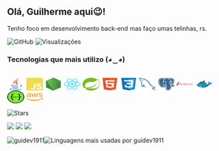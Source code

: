 ## Olá, Guilherme aqui😉!

Tenho foco em desenvolvimento back-end mas faço umas telinhas, rs.

![GitHub](https://img.shields.io/badge/GitHub-Perfil-000000?style=for-the-badge&logo=github&logoColor=white&labelColor=000000)
![Visualizações](https://komarev.com/ghpvc/?username=guidev1911-git&label=VISITAS&color=000080&labelColor=00F778&style=for-the-badge)

<h3>Tecnologias que mais utilizo (◕‿◕)</h3>
<div style="display: inline_block"><br>
  <img align="center" alt="Java" height="30" width="40" src="https://raw.githubusercontent.com/devicons/devicon/master/icons/java/java-original.svg">
  <img align="center" alt="JS" height="30" width="40" src="https://raw.githubusercontent.com/devicons/devicon/master/icons/javascript/javascript-plain.svg">
  <img align="center" alt="Node.js" height="30" width="40" src="https://raw.githubusercontent.com/devicons/devicon/master/icons/nodejs/nodejs-original.svg">
  <img align="center" alt="React.js" height="30" width="40" src="https://raw.githubusercontent.com/devicons/devicon/master/icons/react/react-original.svg">
  <img align="center" alt="Spring Boot" height="30" width="40" src="https://raw.githubusercontent.com/devicons/devicon/master/icons/spring/spring-original.svg">
  <img align="center" alt="HTML" height="30" width="40" src="https://raw.githubusercontent.com/devicons/devicon/master/icons/html5/html5-original.svg">
  <img align="center" alt="CSS" height="30" width="40" src="https://raw.githubusercontent.com/devicons/devicon/master/icons/css3/css3-original.svg">
  <img align="center" alt="MySQL" height="30" width="40" src="https://raw.githubusercontent.com/devicons/devicon/master/icons/mysql/mysql-original.svg">
  <img align="center" alt="PostgreSQL" height="30" width="40" src="https://raw.githubusercontent.com/devicons/devicon/master/icons/postgresql/postgresql-original.svg">
  <img align="center" alt="Maven" height="30" width="40" src="https://raw.githubusercontent.com/devicons/devicon/master/icons/apache/apache-original-wordmark.svg">
  <img align="center" alt="Docker" height="30" width="40" src="https://raw.githubusercontent.com/devicons/devicon/master/icons/docker/docker-original.svg">
  <img align="center" alt="Swagger" height="30" width="40" src="https://raw.githubusercontent.com/devicons/devicon/master/icons/swagger/swagger-original.svg">
  <img align="center" alt="AWS" height="30" width="40" src="https://raw.githubusercontent.com/devicons/devicon/master/icons/amazonwebservices/amazonwebservices-plain-wordmark.svg">
</div>


![Stars](https://user-images.githubusercontent.com/74038190/212284100-561aa473-3905-4a80-b561-0d28506553ee.gif)
 
<div> 
  <a href="https://www.linkedin.com/in/guilherme-brito-souza-santos-49766329b/" target="_blank"><img src="https://img.shields.io/badge/-LinkedIn-000000?style=for-the-badge&logo=linkedin&logoColor=white" target="_blank"></a> 
  <a href = "mailto:guilhermereal1911@gmail.com"><img src="https://img.shields.io/badge/-Gmail-000000?style=for-the-badge&logo=gmail&logoColor=white" target="_blank"></a>
  <a href="" target="_blank"><img src="https://img.shields.io/badge/Discord-000000?style=for-the-badge&logo=discord&logoColor=white" target="_blank"></a> 
 


  
</div>
<p &nbsp;></p>
<p>
  <img 
    align="left" 
    src="https://github-readme-stats.vercel.app/api?username=guidev1911&show_icons=true&locale=en&theme=github_dark" 
    alt="guidev1911" 
  />
</p>

<p>
  <img 
    src="https://github-readme-stats.vercel.app/api/top-langs?username=guidev1911&show_icons=true&locale=en&layout=compact&theme=github_dark&langs_count=10&cache_seconds=3600" 
    alt="Linguagens mais usadas por guidev1911" 
  />
</p>







